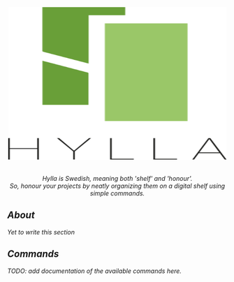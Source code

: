 <div align="center">
	<img width="500" height="350" src="media/logo.svg" alt="Hylla">
  <br>
  <br>
  <p>
    <i>
      Hylla is Swedish, meaning both 'shelf' and 'honour'.<br/>
      So, honour your projects by neatly organizing them on a digital shelf using simple commands.
    <i>
  </p>
</div>

## About
Yet to write this section

## Commands
TODO: add documentation of the available commands here.
